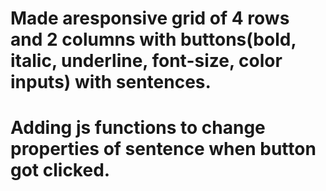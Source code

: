 # Made aresponsive grid of 4 rows and 2 columns with buttons(bold, italic, underline, font-size, color inputs) with sentences.
# Adding js functions to change properties of sentence when button got clicked.
